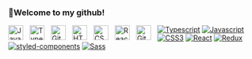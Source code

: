 ### 👋Welcome to my github!

<img align="left" alt="JavaScript" width="30px" style="padding-right:10px;" src="https://cdn.jsdelivr.net/gh/devicons/devicon/icons/javascript/javascript-plain.svg" />
<img align="left" alt="TypeScript" width="30px" style="padding-right:10px;" src="https://cdn.jsdelivr.net/gh/devicons/devicon/icons/typescript/typescript-plain.svg" />
<img align="left" alt="Git" width="30px" style="padding-right:10px;" src="https://cdn.jsdelivr.net/gh/devicons/devicon/icons/git/git-original.svg" />
<img align="left" alt="HTML" width="30px" style="padding-right:10px;" src="https://cdn.jsdelivr.net/gh/devicons/devicon/icons/html5/html5-plain.svg" />
<img align="left" alt="CSS" width="30px" style="padding-right:10px;" src="https://cdn.jsdelivr.net/gh/devicons/devicon/icons/css3/css3-plain.svg" />
<img align="left" alt="React" width="30px" style="padding-right:10px;" src="https://cdn.jsdelivr.net/gh/devicons/devicon/icons/react/react-original.svg" />
<img align="left" alt="GitHub" width="30px" style="padding-right:10px;" src="https://cdn.jsdelivr.net/gh/devicons/devicon/icons/github/github-original.svg" />


[![Typescript](https://img.shields.io/badge/typescript-%23007ACC.svg?style=for-the-badge&logo=typescript&logoColor=white)]()
[![Javascript](https://img.shields.io/badge/javascript-%23323330.svg?style=for-the-badge&logo=javascript&logoColor=%23F7DF1E)]()
[![CSS3](https://img.shields.io/badge/CSS3-%231572B6.svg?style=for-the-badge&logo=css3&logoColor=white)]()
[![React](https://img.shields.io/badge/react-%2361DAFB.svg?style=for-the-badge&logo=react&logoColor=white)]()
[![Redux](https://img.shields.io/badge/redux-%23764ABC.svg?style=for-the-badge&logo=redux&logoColor=white)]()
[![styled-components](https://img.shields.io/badge/styled--components-%23DB7093.svg?style=for-the-badge&logo=styled-components&logoColor=white)]()
[![Sass](https://img.shields.io/badge/sass-%23CC6699.svg?style=for-the-badge&logo=sass&logoColor=white)]()

<!--
**fedu00/fedu00** is a ✨ _special_ ✨ repository because its `README.md` (this file) appears on your GitHub profile.

Here are some ideas to get you started:

- 🔭 I’m currently working on ...
- 🌱 I’m currently learning ...
- 👯 I’m looking to collaborate on ...
- 🤔 I’m looking for help with ...
- 💬 Ask me about ...
- 📫 How to reach me: ...
- 😄 Pronouns: ...
- ⚡ Fun fact: ...
-->
